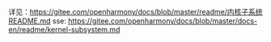 详见：https://gitee.com/openharmony/docs/blob/master/readme/内核子系统README.md
sse: https://gitee.com/openharmony/docs/blob/master/docs-en/readme/kernel-subsystem.md